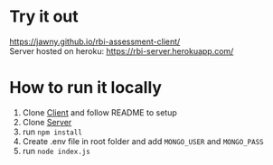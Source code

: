 # Try it out

https://jawny.github.io/rbi-assessment-client/ <br/>
Server hosted on heroku: https://rbi-server.herokuapp.com/

# How to run it locally

1. Clone [Client](https://github.com/Jawny/rbi-assessment-client) and follow README to setup
2. Clone [Server](https://github.com/Jawny/rbi-assessment)
3. run `npm install`
4. Create .env file in root folder and add `MONGO_USER` and `MONGO_PASS`
5. run `node index.js`
